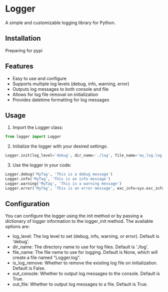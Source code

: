 # Logger

A simple and customizable logging library for Python.

## Installation

Preparing for pypi

## Features

- Easy to use and configure
- Supports multiple log levels (debug, info, warning, error)
- Outputs log messages to both console and file
- Allows for log file removal on initialization
- Provides datetime formatting for log messages

## Usage

1. Import the Logger class:

```python
from logger import Logger
```

2. Initialize the logger with your desired settings:

```python
Logger.init(log_level='debug', dir_name='./log', file_name='my_log.log', is_log_remove=True, out_console=True, out_file=True)
```

3. Use the logger in your code:

```python
Logger.debug('MyTag', 'This is a debug message')
Logger.info('MyTag', 'This is an info message')
Logger.warning('MyTag', 'This is a warning message')
Logger.error('MyTag', 'This is an error message', exc_info=sys.exc_info())
```

## Configuration

You can configure the logger using the init method or by passing a dictionary of logger information to the logger_init method. The available options are:

- log_level: The log level to set (debug, info, warning, or error). Default is 'debug'.
- dir_name: The directory name to use for log files. Default is './log'.
- file_name: The file name to use for logging. Default is None, which will create a file named "Logger.log".
- is_log_remove: Whether to remove the existing log file on initialization. Default is False.
- out_console: Whether to output log messages to the console. Default is True.
- out_file: Whether to output log messages to a file. Default is True.